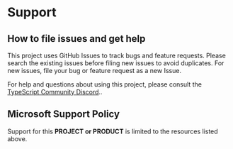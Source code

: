 # Support

## How to file issues and get help

This project uses GitHub Issues to track bugs and feature requests. Please
search the existing issues before filing new issues to avoid duplicates. For new
issues, file your bug or feature request as a new Issue.

For help and questions about using this project, please consult the
[TypeScript Community Discord](https://discord.gg/typescript)..

## Microsoft Support Policy

Support for this **PROJECT or PRODUCT** is limited to the resources listed
above.
